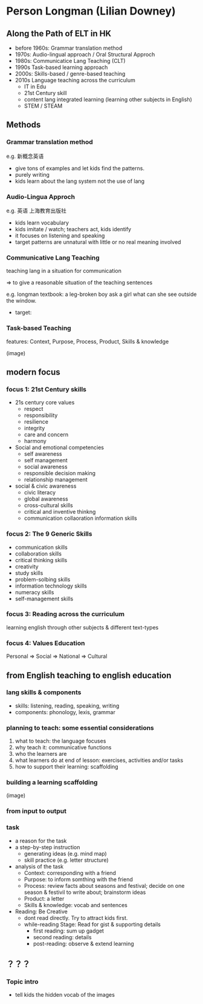 # Person Longman (Lilian Downey)

## Along the Path of ELT in HK

- before 1960s: Grammar translation method
- 1970s: Audio-lingual approach / Oral Structural Approch
- 1980s: Communicatice Lang Teaching (CLT)
- 1990s Task-based learning approach
- 2000s: Skills-based / genre-based teaching
- 2010s Language teaching across the curriculum
  - IT in Edu
  - 21st Century skill
  - content lang integrated learning (learning other subjects in English)
  - STEM / STEAM

## Methods

### Grammar translation method

e.g. 新概念英语

- give tons of examples and let kids find the patterns.
- purely writing
- kids learn about the lang system not the use of lang

### Audio-Lingua Approch

e.g. 英语 上海教育出版社

- kids learn vocabulary
- kids imitate / watch; teachers act, kids identify
- it focuses on listening and speaking
- target patterns are unnatural with little or no real meaning involved

### Communicative Lang Teaching

teaching lang in a situation for communication

=> to give a reasonable situation of the teaching sentences

e.g. longman textbook: a leg-broken boy ask a girl what can she see outside the window.

- target:

### Task-based Teaching

features: Context, Purpose, Process, Product, Skills & knowledge

(image)

## modern focus

### focus 1: 21st Century skills

- 21s century core values
  - respect
  - responsibility
  - resilience
  - integrity
  - care and concern
  - harmony
- Social and emotional competencies
  - self awareness
  - self management
  - social awareness
  - responsible decision making
  - relationship management
- social & civic awareness
  - civic literacy
  - global awareness
  - cross-cultural skills
  - critical and inventive thinkng
  - communication collaoration information skills

### focus 2: The 9 Generic Skills

- communication skills
- collaboration skills
- critical thinking skills
- creativity 
- study skills
- problem-solbing skills
- information technology skills
- numeracy skills
- self-management skills

### focus 3: Reading across the curriculum

learning english through other subjects & different text-types

### focus 4: Values Education

Personal => Social => National => Cultural

## from English teaching to english education

### lang skills & components

- skills: listening, reading, speaking, writing
- components: phonology, lexis, grammar

### planning to teach: some essential considerations

1. what to teach: the language focuses
2. why teach it: communicative functions
3. who the learners are
4. what learners do at end of lesson: exercises, activities and/or tasks
5. how to support their learning: scaffolding

### building a learning scaffolding

(image)

### from input to output

### task

- a reason for the task
- a step-by-step instruction
  - generating ideas (e.g. mind map)
  - skill practice (e.g. letter structure)
- analysis of the task
  - Context: corresponding with a friend
  - Purpose: to inform somthing with the friend
  - Process: review facts about seasons and festival; decide on one season & festivil to write about; brainstorm ideas
  - Product: a letter
  - Skills & knowledge: vocab and sentences
- Reading: Be Creative
  - dont read directly. Try to attract kids first.
  - while-reading Stage: Read for gist & supporting details
    - first reading: sum up gadget
    - second reading: details
    - post-reading: observe & extend learning

## ？？？

### Topic intro

- tell kids the hidden vocab of the images
